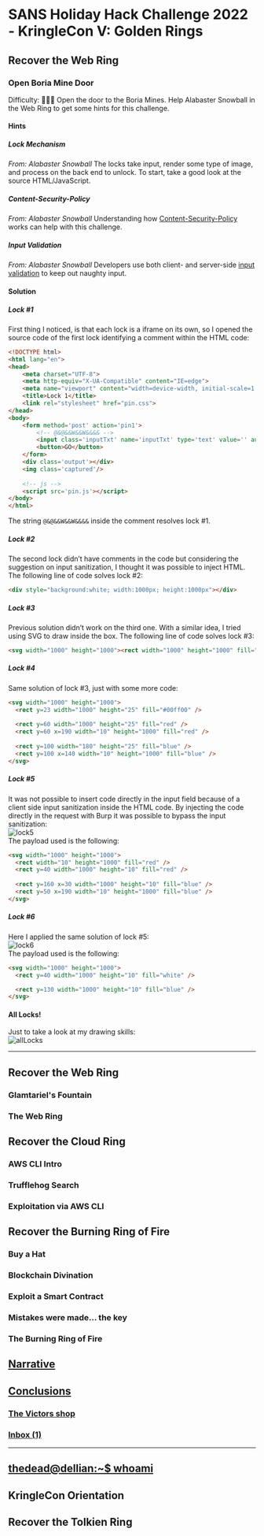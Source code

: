 # SANS Holiday Hack Challenge 2022 - KringleCon V: Golden Rings
## Recover the Web Ring
### Open Boria Mine Door
Difficulty: :christmas_tree::christmas_tree::christmas_tree:
Open the door to the Boria Mines. Help Alabaster Snowball in the Web Ring to get some hints for this challenge.

#### Hints
##### Lock Mechanism
*From: Alabaster Snowball*
The locks take input, render some type of image, and process on the back end to unlock. To start, take a good look at the source HTML/JavaScript.
##### Content-Security-Policy
*From: Alabaster Snowball*
Understanding how [Content-Security-Policy](https://cheatsheetseries.owasp.org/cheatsheets/Content_Security_Policy_Cheat_Sheet.html) works can help with this challenge.
##### Input Validation
*From: Alabaster Snowball*
Developers use both client- and server-side [input validation](https://cheatsheetseries.owasp.org/cheatsheets/Input_Validation_Cheat_Sheet.html) to keep out naughty input.

#### Solution
##### Lock #1
First thing I noticed, is that each lock is a iframe on its own, so I opened the source code of the first lock
identifying a comment within the HTML code:
```html
<!DOCTYPE html>
<html lang="en">
<head>
    <meta charset="UTF-8">
    <meta http-equiv="X-UA-Compatible" content="IE=edge">
    <meta name="viewport" content="width=device-width, initial-scale=1.0">
    <title>Lock 1</title>
    <link rel="stylesheet" href="pin.css">
</head>
<body>
    <form method='post' action='pin1'>
        <!-- @&@&&W&&W&&&& -->
        <input class='inputTxt' name='inputTxt' type='text' value='' autocomplete='off' />
        <button>GO</button>
    </form>
    <div class='output'></div>
    <img class='captured'/>
    
    <!-- js -->
    <script src='pin.js'></script>
</body>
</html>
```
The string `@&@&&W&&W&&&&` inside the comment resolves lock #1.

##### Lock #2
The second lock didn’t have comments in the code but considering the suggestion on input sanitization, I thought it was possible to inject HTML. The following line of code solves lock #2:
```html
<div style="background:white; width:1000px; height:1000px"></div>
```

##### Lock #3
Previous solution didn’t work on the third one. With a similar idea, I tried using SVG to draw inside the box. The following line of code solves lock #3:
```html
<svg width="1000" height="1000"><rect width="1000" height="1000" fill="blue" /></svg>
```

##### Lock #4
Same solution of lock #3, just with some more code:
```html
<svg width="1000" height="1000">
  <rect y=23 width="1000" height="25" fill="#00ff00" />
  
  <rect y=60 width="1000" height="25" fill="red" />
  <rect y=60 x=190 width="10" height="1000" fill="red" />
  
  <rect y=100 width="180" height="25" fill="blue" />
  <rect y=100 x=140 width="10" height="1000" fill="blue" />
</svg>
```

##### Lock #5
It was not possible to insert code directly in the input field because of a client side input sanitization inside the HTML code. By injecting the code directly in the request with Burp it was possible to bypass the input sanitization:  
![lock5](imgs/lock5.png)  
The payload used is the following:
```html
<svg width="1000" height="1000">
  <rect width="10" height="1000" fill="red" />
  <rect y=40 width="1000" height="10" fill="red" />
  
  <rect y=160 x=30 width="1000" height="10" fill="blue" />
  <rect y=50 x=190 width="10" height="1000" fill="blue" />
</svg>
```

##### Lock #6
Here I applied the same solution of lock #5:  
![lock6](imgs/lock6.png)  
The payload used is the following:
```html
<svg width="1000" height="1000">
  <rect y=40 width="1000" height="10" fill="white" />

  <rect y=130 width="1000" height="10" fill="blue" />
</svg>
```

#### All Locks!
Just to take a look at my drawing skills:  
![allLocks](imgs/allLocks.png)  

---
## Recover the Web Ring
### Glamtariel's Fountain
### The Web Ring
## Recover the Cloud Ring
### AWS CLI Intro
### Trufflehog Search
### Exploitation via AWS CLI
## Recover the Burning Ring of Fire
### Buy a Hat
### Blockchain Divination
### Exploit a Smart Contract
### Mistakes were made... the key
### The Burning Ring of Fire
## [Narrative](/README.md#narrative)
## [Conclusions](/README.md#conclusions)
### [The Victors shop](/README.md#the-victors-shop)
### [Inbox (1)](/README.md#inbox-1)
---
## [thedead@dellian:~$ whoami](/README.md#thedeaddellian-whoami)
## KringleCon Orientation
## Recover the Tolkien Ring